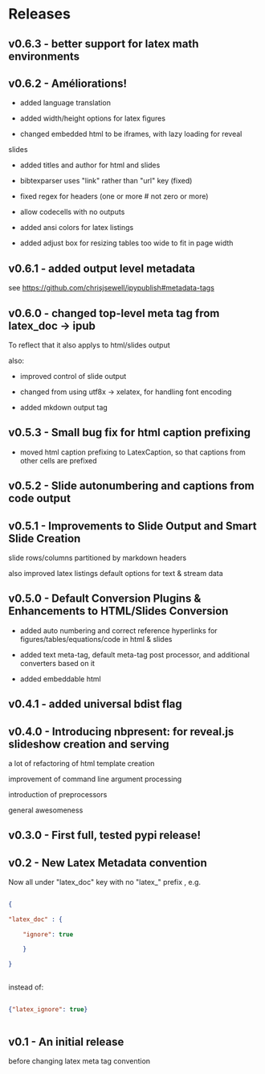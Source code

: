 # Releases

## v0.6.3 - better support for latex math environments 

 

## v0.6.2 - Améliorations! 

- added language translation 
- added width/height options for latex figures 
- changed embedded html to be iframes, with lazy loading for reveal 
slides 
- added titles and author for html and slides 
- bibtexparser uses "link" rather than "url" key (fixed) 
- fixed regex for headers (one or more # not zero or more) 
- allow codecells with no outputs 
- added ansi colors for latex listings 
- added adjust box for resizing tables too wide to fit in page width 
 

## v0.6.1 - added output level metadata 

see https://github.com/chrisjsewell/ipypublish#metadata-tags  

## v0.6.0 - changed top-level meta tag from latex_doc -> ipub 

To reflect that it also applys to html/slides output 
 
also: 
- improved control of slide output 
- changed from using utf8x -> xelatex, for handling font encoding 
- added mkdown output tag 

## v0.5.3 - Small bug fix for html caption prefixing 

- moved html caption prefixing to LatexCaption, so that captions from other cells are prefixed 
 
 
 

## v0.5.2 - Slide autonumbering and captions from code output 

 

## v0.5.1 - Improvements to Slide Output and Smart Slide Creation 

slide rows/columns partitioned by markdown headers 
 
also improved latex listings default options for text & stream data 

## v0.5.0 - Default Conversion Plugins & Enhancements to HTML/Slides Conversion 

- added auto numbering and correct reference hyperlinks for figures/tables/equations/code in html & slides 
- added text meta-tag, default meta-tag post processor, and additional converters based on it 
- added embeddable html 
 
 
 
 
 
 
 
 

## v0.4.1 - added universal bdist flag 

 

## v0.4.0 - Introducing nbpresent: for reveal.js slideshow creation and serving 

a lot of refactoring of html template creation 
improvement of command line argument processing 
introduction of preprocessors  
general awesomeness 

## v0.3.0 - First full, tested pypi release! 

 

## v0.2 - New Latex Metadata convention 

Now all under "latex_doc" key with no "latex_" prefix , e.g. 
 
```json 
{ 
"latex_doc" : { 
    "ignore": true 
    } 
} 
``` 
 
instead of: 
 
```json 
{"latex_ignore": true} 
``` 

## v0.1 - An initial release 

before changing latex meta tag convention 

